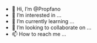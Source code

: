 - 👋 Hi, I’m @Propfano
- 👀 I’m interested in ...
- 🌱 I’m currently learning ...
- 💞️ I’m looking to collaborate on ...
- 📫 How to reach me ...

<!---
Propfano/Propfano is a ✨ special ✨ repository because its `README.md` (this file) appears on your GitHub profile.
You can click the Preview link to take a look at your changes.
--->

